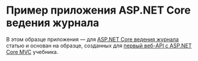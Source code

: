 # <a name="aspnet-core-logging-sample-application"></a>Пример приложения ASP.NET Core ведения журнала

В этом образце приложения — для [ASP.NET Core ведения журнала](https://docs.microsoft.com/aspnet/core/fundamentals/logging/index) статью и основан на образце, созданных для [первый веб-API с ASP.NET Core MVC](https://docs.microsoft.com/aspnet/core/tutorials/first-web-api) учебника.